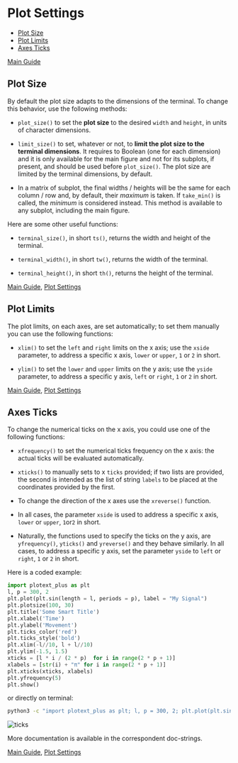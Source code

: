 # Plot Settings

- [Plot Size](https://github.com/ccmitchellusa/plotext_plus/blob/master/docs/settings.md#plot-size)
- [Plot Limits](https://github.com/ccmitchellusa/plotext_plus/blob/master/docs/settings.md#plot-limits)
- [Axes Ticks](https://github.com/ccmitchellusa/plotext_plus/blob/master/docs/settings.md#axes-ticks)

[Main Guide](https://github.com/ccmitchellusa/plotext_plus#guide)

## Plot Size

By default the plot size adapts to the dimensions of the terminal. To change this behavior, use the following methods:

- `plot_size()` to set the **plot size** to the desired `width` and `height`, in units of character dimensions.

- `limit_size()` to set, whatever or not, to **limit the plot size to the terminal dimensions**. It requires to Boolean (one for each dimension) and it is only available for the main figure and not for its subplots, if present, and should be used before `plot_size()`.  The plot size are limited by the terminal dimensions, by default.

- In a matrix of subplot, the final widths / heights will be the same for each column / row and, by default, their *maximum* is taken. If `take_min()` is called, the *minimum* is considered instead. This method is available to any subplot, including the main figure. 

Here are some other useful functions:

- `terminal_size()`, in short `ts()`, returns the width and height of the terminal.

- `terminal_width()`, in short `tw()`, returns the width of the terminal.

- `terminal_height()`, in short `th()`, returns the height of the terminal.

[Main Guide](https://github.com/ccmitchellusa/plotext_plus#guide), [Plot Settings](https://github.com/ccmitchellusa/plotext_plus/blob/master/docs/settings.md)

## Plot Limits

The plot limits, on each axes, are set automatically; to set them manually you can use the following functions:

- `xlim()` to set the `left` and `right` limits on the x axis; use the `xside` parameter, to address a specific x axis, `lower` or `upper`, `1` or `2` in short.

- `ylim()` to set the `lower` and `upper` limits on the y axis; use the `yside` parameter, to address a specific y axis, `left` or `right`, `1` or `2` in short.

[Main Guide](https://github.com/ccmitchellusa/plotext_plus#guide), [Plot Settings](https://github.com/ccmitchellusa/plotext_plus/blob/master/docs/settings.md)

## Axes Ticks

To change the numerical ticks on the x axis, you could use one of the following functions:

- `xfrequency()` to set the numerical ticks frequency on the x axis: the actual ticks will be evaluated automatically.

- `xticks()` to manually sets to x `ticks` provided; if two lists are provided, the second is intended as the list of string `labels` to be placed at the coordinates provided by the first.

- To change the direction of the x axes use the `xreverse()` function. 

- In all cases, the parameter `xside` is used to address a specific x axis, `lower` or `upper`, `1`or`2` in short.

- Naturally, the functions used to specify the ticks on the y axis, are `yfrequency()`, `yticks()` and `yreverse()` and they behave similarly. In all cases, to address a specific y axis, set the parameter `yside` to `left` or `right`, `1` or `2` in short.

Here is a coded example:

```python
import plotext_plus as plt
l, p = 300, 2
plt.plot(plt.sin(length = l, periods = p), label = "My Signal")
plt.plotsize(100, 30)
plt.title('Some Smart Title')
plt.xlabel('Time')
plt.ylabel('Movement')
plt.ticks_color('red')
plt.ticks_style('bold')
plt.xlim(-l//10, l + l//10)
plt.ylim(-1.5, 1.5)
xticks = [l * i / (2 * p)  for i in range(2 * p + 1)]
xlabels = [str(i) + "π" for i in range(2 * p + 1)]
plt.xticks(xticks, xlabels)
plt.yfrequency(5)
plt.show()
```

or directly on terminal:

```bash
python3 -c "import plotext_plus as plt; l, p = 300, 2; plt.plot(plt.sin(length = l, periods = p), label = 'My Signal'); plt.plotsize(100, 30); plt.title('Some Smart Title'); plt.xlabel('Time'); plt.ylabel('Movement'); plt.ticks_color('red'); plt.ticks_style('bold'); plt.xlim(-l//10, l + l//10); plt.ylim(-1.5, 1.5); xticks = [l * i / (2 * p)  for i in range(2 * p + 1)]; xlabels = [str(i) + 'π' for i in range(2 * p + 1)]; plt.xticks(xticks, xlabels); plt.yfrequency(5); plt.show()"
```

![ticks](https://raw.githubusercontent.com/ccmitchellusa/plotext/master/data/ticks.png)

More documentation is available in the correspondent doc-strings. 

[Main Guide](https://github.com/ccmitchellusa/plotext_plus#guide), [Plot Settings](https://github.com/ccmitchellusa/plotext_plus/blob/master/docs/settings.md)